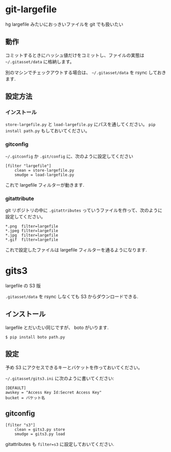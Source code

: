 # git-largefile

hg largefile みたいにおっきいファイルを git でも扱いたい

## 動作

コミットするときにハッシュ値だけをコミットし、ファイルの実態は `~/.gitasset/data`
に格納します。

別のマシンでチェックアウトする場合は、 `~/.gitasset/data` を rsync しておきます.

## 設定方法

### インストール

``store-largefile.py`` と ``load-largefile.py`` にパスを通してください。
`pip install path.py` もしておいてください。

### gitconfig

`~/.gitconfig` か `.git/config` に、次のように設定してください

```
[filter "largefile"]
    clean = store-largefile.py
    smudge = load-largefile.py
```

これで largefile フィルターが動きます.

### gitattribute

git リポジトリの中に `.gitattributes` っていうファイルを作って、次のように設定してください。

```
*.png  filter=largefile
*.jpeg filter=largefile
*.jpg  filter=largefile
*.gif  filter=largefile
```

これで設定したファイルは largefile フィルターを通るようになります.

# gits3

largefile の S3 版

`.gitasset/data` を rsync しなくても S3 からダウンロードできる.

## インストール

largefile とだいたい同じですが、 boto がいります.

```
$ pip install boto path.py
```

## 設定

予め S3 にアクセスできるキーとバケットを作っておいてください。

`~/.gitasset/gits3.ini` に次のように書いてください:

```
[DEFAULT]
awskey = "Access Key Id:Secret Access Key"
bucket = バケット名
```

## gitconfig

```
[filter "s3"]
    clean = gits3.py store
    smudge = gits3.py load
```

gitattributes も `filter=s3` に設定しておいてください.
